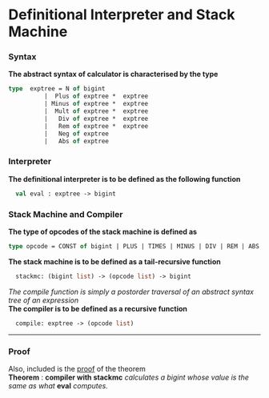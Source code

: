 # Definitional Interpreter and Stack Machine

### Syntax
**The abstract syntax of calculator is characterised by the type**

``` ocaml
type  exptree = N of bigint 
          |  Plus of exptree *  exptree 
          | Minus of exptree *  exptree 
          |  Mult of exptree *  exptree 
          |   Div of exptree *  exptree 
          |   Rem of exptree *  exptree 
          |   Neg of exptree 
          |   Abs of exptree 
```

### Interpreter

**The definitional interpreter is to be defined as the following function**
``` ocaml
  val eval : exptree -> bigint
```

### Stack Machine and Compiler

**The type of opcodes of the stack machine is defined as**
``` ocaml
type opcode = CONST of bigint | PLUS | TIMES | MINUS | DIV | REM | ABS | UNARYMINUS
```

**The stack machine is to be defined as a tail-recursive function**
```ocaml
  stackmc: (bigint list) -> (opcode list) -> bigint
```

_The compile function is simply a postorder traversal of an abstract syntax tree of an expression_ <br>
**The compiler is to be defined as a recursive function**
``` ocaml
  compile: exptree -> (opcode list)
```
****
### Proof
Also, included is the [proof](./proof.pdf) of the theorem <br>
**Theorem** : **compiler with stackmc** *calculates a bigint whose value is the same as what* **eval** *computes.*
